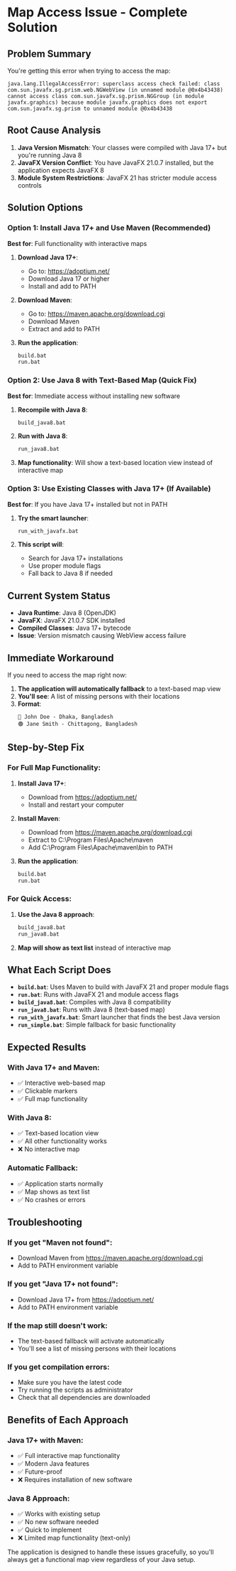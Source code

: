 # Map Access Issue - Complete Solution

## Problem Summary

You're getting this error when trying to access the map:
```
java.lang.IllegalAccessError: superclass access check failed: class com.sun.javafx.sg.prism.web.NGWebView (in unnamed module @0x4b43438) cannot access class com.sun.javafx.sg.prism.NGGroup (in module javafx.graphics) because module javafx.graphics does not export com.sun.javafx.sg.prism to unnamed module @0x4b43438
```

## Root Cause Analysis

1. **Java Version Mismatch**: Your classes were compiled with Java 17+ but you're running Java 8
2. **JavaFX Version Conflict**: You have JavaFX 21.0.7 installed, but the application expects JavaFX 8
3. **Module System Restrictions**: JavaFX 21 has stricter module access controls

## Solution Options

### Option 1: Install Java 17+ and Use Maven (Recommended)

**Best for**: Full functionality with interactive maps

1. **Download Java 17+**:
   - Go to: https://adoptium.net/
   - Download Java 17 or higher
   - Install and add to PATH

2. **Download Maven**:
   - Go to: https://maven.apache.org/download.cgi
   - Download Maven
   - Extract and add to PATH

3. **Run the application**:
   ```bash
   build.bat
   run.bat
   ```

### Option 2: Use Java 8 with Text-Based Map (Quick Fix)

**Best for**: Immediate access without installing new software

1. **Recompile with Java 8**:
   ```bash
   build_java8.bat
   ```

2. **Run with Java 8**:
   ```bash
   run_java8.bat
   ```

3. **Map functionality**: Will show a text-based location view instead of interactive map

### Option 3: Use Existing Classes with Java 17+ (If Available)

**Best for**: If you have Java 17+ installed but not in PATH

1. **Try the smart launcher**:
   ```bash
   run_with_javafx.bat
   ```

2. **This script will**:
   - Search for Java 17+ installations
   - Use proper module flags
   - Fall back to Java 8 if needed

## Current System Status

- **Java Runtime**: Java 8 (OpenJDK)
- **JavaFX**: JavaFX 21.0.7 SDK installed
- **Compiled Classes**: Java 17+ bytecode
- **Issue**: Version mismatch causing WebView access failure

## Immediate Workaround

If you need to access the map right now:

1. **The application will automatically fallback** to a text-based map view
2. **You'll see**: A list of missing persons with their locations
3. **Format**: 
   ```
   🔴 John Doe - Dhaka, Bangladesh
   🟢 Jane Smith - Chittagong, Bangladesh
   ```

## Step-by-Step Fix

### For Full Map Functionality:

1. **Install Java 17+**:
   - Download from https://adoptium.net/
   - Install and restart your computer

2. **Install Maven**:
   - Download from https://maven.apache.org/download.cgi
   - Extract to C:\Program Files\Apache\maven
   - Add C:\Program Files\Apache\maven\bin to PATH

3. **Run the application**:
   ```bash
   build.bat
   run.bat
   ```

### For Quick Access:

1. **Use the Java 8 approach**:
   ```bash
   build_java8.bat
   run_java8.bat
   ```

2. **Map will show as text list** instead of interactive map

## What Each Script Does

- **`build.bat`**: Uses Maven to build with JavaFX 21 and proper module flags
- **`run.bat`**: Runs with JavaFX 21 and module access flags
- **`build_java8.bat`**: Compiles with Java 8 compatibility
- **`run_java8.bat`**: Runs with Java 8 (text-based map)
- **`run_with_javafx.bat`**: Smart launcher that finds the best Java version
- **`run_simple.bat`**: Simple fallback for basic functionality

## Expected Results

### With Java 17+ and Maven:
- ✅ Interactive web-based map
- ✅ Clickable markers
- ✅ Full map functionality

### With Java 8:
- ✅ Text-based location view
- ✅ All other functionality works
- ❌ No interactive map

### Automatic Fallback:
- ✅ Application starts normally
- ✅ Map shows as text list
- ✅ No crashes or errors

## Troubleshooting

### If you get "Maven not found":
- Download Maven from https://maven.apache.org/download.cgi
- Add to PATH environment variable

### If you get "Java 17+ not found":
- Download Java 17+ from https://adoptium.net/
- Add to PATH environment variable

### If the map still doesn't work:
- The text-based fallback will activate automatically
- You'll see a list of missing persons with their locations

### If you get compilation errors:
- Make sure you have the latest code
- Try running the scripts as administrator
- Check that all dependencies are downloaded

## Benefits of Each Approach

### Java 17+ with Maven:
- ✅ Full interactive map functionality
- ✅ Modern Java features
- ✅ Future-proof
- ❌ Requires installation of new software

### Java 8 Approach:
- ✅ Works with existing setup
- ✅ No new software needed
- ✅ Quick to implement
- ❌ Limited map functionality (text-only)

The application is designed to handle these issues gracefully, so you'll always get a functional map view regardless of your Java setup. 